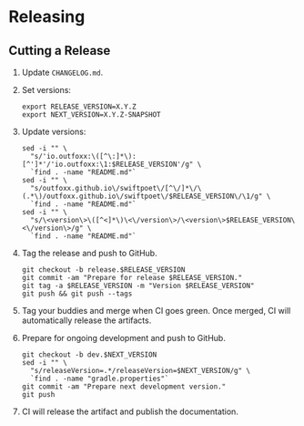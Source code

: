 Releasing
=========

Cutting a Release
---------------------

1. Update `CHANGELOG.md`.

2. Set versions:

    ```
    export RELEASE_VERSION=X.Y.Z
    export NEXT_VERSION=X.Y.Z-SNAPSHOT
    ```

3. Update versions:

    ```
    sed -i "" \
      "s/'io.outfoxx:\([^\:]*\):[^']*'/'io.outfoxx:\1:$RELEASE_VERSION'/g" \
      `find . -name "README.md"`
    sed -i "" \
      "s/outfoxx.github.io\/swiftpoet\/[^\/]*\/\(.*\)/outfoxx.github.io\/swiftpoet\/$RELEASE_VERSION\/\1/g" \
      `find . -name "README.md"`
    sed -i "" \
      "s/\<version\>\([^<]*\)\<\/version\>/\<version\>$RELEASE_VERSION\<\/version\>/g" \
      `find . -name "README.md"`
    ```

4. Tag the release and push to GitHub.

    ```
    git checkout -b release.$RELEASE_VERSION
    git commit -am "Prepare for release $RELEASE_VERSION."
    git tag -a $RELEASE_VERSION -m "Version $RELEASE_VERSION"
    git push && git push --tags
    ```

5. Tag your buddies and merge when CI goes green. Once merged, CI will automatically release the artifacts.

6. Prepare for ongoing development and push to GitHub.

    ```
    git checkout -b dev.$NEXT_VERSION
    sed -i "" \
      "s/releaseVersion=.*/releaseVersion=$NEXT_VERSION/g" \
      `find . -name "gradle.properties"`
    git commit -am "Prepare next development version."
    git push
    ```

7. CI will release the artifact and publish the documentation.

 [sonatype_issues]: https://issues.sonatype.org/
 [sonatype_nexus]: https://oss.sonatype.org/
 [github_actions]: https://github.com/outfoxx/swiftpoet/actions
